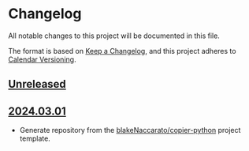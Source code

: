 # Changelog

All notable changes to this project will be documented in this file.

The format is based on [Keep a Changelog](https://keepachangelog.com/en/1.1.0/),
and this project adheres to [Calendar Versioning](https://calver.org/).

## [Unreleased]

## [2024.03.01]

- Generate repository from the [blakeNaccarato/copier-python](https://github.com/blakeNaccarato/copier-python) project template.

[Unreleased]: https://github.com/blakeNaccarato/matlab_python_interop/compare/2024.03.01...HEAD
[2024.03.01]: https://github.com/blakeNaccarato/matlab_python_interop/releases/tag/2024.03.01
